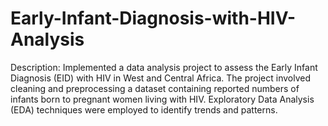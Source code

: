 # Early-Infant-Diagnosis-with-HIV-Analysis

Description: 
Implemented a data analysis project to assess the Early Infant Diagnosis (EID) with HIV in West and Central Africa. The project involved cleaning and preprocessing a dataset containing reported numbers of infants born to pregnant women living with HIV. Exploratory Data Analysis (EDA) techniques were employed to identify trends and patterns.
